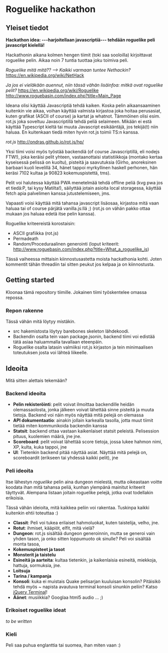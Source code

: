 # Roguelike hackathon

## Yleiset tiedot

**Hackathon idea: ---harjoitellaan javascriptiä--- tehdään roguelike peli javascript kielellä!**

Hackathonin aikana kolmen hengen tiimit (toki saa sooloilla) kirjoittavat roguelike pelin. Aikaa noin 7 tuntia tuottaa joku toimiva peli.

*Roguelike mitä mitä?? --> Kaikki varmaan tuntee Nethackin?*
https://en.wikipedia.org/wiki/NetHack

*Ja jos ei vieläkään auennut, niin tässä vähän lisäinfoa: mitkä ovat roguelike pelit?*
https://en.wikipedia.org/wiki/Roguelike
http://www.roguebasin.com/index.php?title=Main_Page

Ideana olisi käyttää Javascriptiä tehdä kaiken. Koska pelin aikaansaaminen kuitenkin vie aikaa, voihan käyttää valmista kirjastoa joka hoitaa perusasiat, kuten grafikat (ASCII of course) ja kartat ja whatnot. Tämmöinen olisi esim. rot.js joka soveltuu Javascriptillä tehdä peliä selaimeen. Mikään ei estä käyttää Typescript kieltä tai muuta Javascript esikääntäjä, jos tekijä(t) niin haluaa. En kuitenkaan tiedä miten hyvin rot.js toimii TS:n kanssa.

*rot.js*
http://ondras.github.io/rot.js/hp/

Yksi tiimi voisi myös työstää backendiä (of course Javascriptillä, eli nodejs FTW!), joka keräisi pelit yhteen, vastaanottaisi statistiikkoja (montako kertaa kyseisessä pelissä on kuoltu), pisteitä ja saavutuksia (Girho, anoreksinen barbaari kuoli levelillä 34, hänet tappoi myrkyllinen haskell perhonen, hän keräsi 7102 kultaa ja 90823 kokemuspistettä, tms). 

Pelit voi halutessa käyttää PWA menetelmää tehdä offline peliä (kvg pwa jos et tiedä:P, tai kysy Matilta!), säilyttää jotain asioita local storagessa, käyttää fetch apia palvelimen kanssa jutustelemiseen, jms. 

Vapaasti voisi käyttää mitä tahansa javascript lisäosaa, kirjastoa mitä vaan haluaa tai of course pärjätä vanilla.js:llä ;) (rot.js on vähän pakko ottaa mukaan jos haluaa edetä itse pelin kanssa).

Roguelike kriteereistä korostaisin:

- ASCII grafiikka (rot.js)
- Permadeath
- Random/Proceduraalinen generointi
(loput kriteerit: http://www.roguebasin.com/index.php?title=What_a_roguelike_is)

Tässä vaiheessa mittaisin kiinnostusastetta moista hackathonia kohti. Joten kommentit tähän threadiin tai sitten peukut jos kelpaa ja on kiinnostusta. 

## Getting started

Kloonaa tämä repository tiimille. Jokainen tiimi työskentelee omassa repossa. 

### Repon rakenne

Tässä vähän mitä löytyy mistäkin.

* src hakemistosta löytyy barebones skeleton lähdekoodi.
* Backendin osalta tein vaan package.jsonin, backend tiimi voi edistää tätä asiaa haluammalla tavallaan eteenpäin.
* Roguelike osalta latasin valmiiksi rot.js kirjaston ja tein minimaalisen toteutuksen josta voi lähteä liikeelle. 

## Ideoita

Mitä sitten alettais tekemään?

### Backend ideoita

* __Pelin rekisteröinti__: pelit voivat ilmoittaa backendille heidän olemassaolosta, jonka jälkeen voivat lähettää sinne pisteitä ja muuta tietoja. Backend voi näin myös näyttää mitä pelejä on olemassa
* __API dokumentaatio__: ainakin jollain karkealla tasolla, jotta muut tiimit tietää miten kommunikoida backendin kanssa
* __Statsit__: backend ottaa vastaan kaikenlaiset statsit peleistä. Pelisession pituus, kuolemien määrä, jne jne.
* __Scoreboard__: pelit voivat lähettää score tietoja, jossa lukee hahmon nimi, XP, kulta, kuka tappoi, jne
* __UI__: Tietenkin backend pitää näyttää asiat. Näyttää mitä pelejä on, scoreboardit (erikseen tai yhdessä kaikki pelit), jne

### Peli ideoita

Itse lähestyn _roguelike_ pelin aina dungeon mielestä, mutta oikeastaan voitte koodata ihan mitä tahansa peliä, kunhan ylempänä mainitut kriteerit täyttyvät. Alempana listaan joitain roguelike pelejä, jotka ovat todellakin erikoisia.

Tässä vähän ideioita, mitä kaikkea peliin voi rakentaa. Tuskinpa kaikki kuitenkin ehtii toteuttaa :)

* __Classit__: Peli voi tukea erilaiset hahmoluokat, kuten taistelija, velho, jne.
* __Rotut__: ihmiset, kääpiöt, elfit, mitä vielä?
* __Dungeon__: rot.js sisältää dungeon generoinnin, mutta se generoi vain yhden tason, ja onko sitten loppumuoto ok sinulle? Peli voi sisältää monta tasoa,
* __Kokemuspisteet ja tasot__
* __Monsterit ja taistelu__
* __Esineitä ja aarteita__: kultaa tietenkin, ja kaikenlaisia esineitä, miekkoja, hattuja, sormuksia, jne.
* __Loitsuja__
* __Tarina / kampanja__
* __Konsoli__: kuka ei muistais Quake pelisarjan kuuluisan konsolin? Pitäisikö tehdä myös ~ napista avautuva terminal konsoli sinunkin peliin? Katso [jQuery Terminal](http://terminal.jcubic.pl/)! 
* __Äänet__: musiikkia? Googlaa html5 audio ... ;)

### Erikoiset roguelike ideat

_to be written_

### Kieli

Peli saa puhua englanttia tai suomea, ihan miten vaan :)